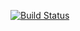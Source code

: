 [![Build Status](https://travis-ci.org/chronakis/time-utils.svg?branch=master)](https://travis-ci.org/chronakis/time-utils)
